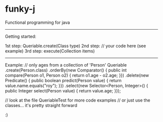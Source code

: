 # funky-j
Functional programming for java

-------------------------------
Getting started:

1st step:
Queriable.create(Class<T> type)
2nd step:
// your code here (see example)
3rd step:
execute(Collection<T> items)

-------------------------------
Example:
// only ages from a collection of 'Person' 
Queriable
  .create(Person.class)
  .orderBy(new Comparator<Person>() { public int compare(Person o1, Person o2) { return o1.age - o2.age; }})
  .delete(new Predicate<Person>() { public boolean predict(Person value) { return value.name.equals("roy"); }})
  .select(new Selector<Person, Integer>() { public Integer select(Person value) { return value.age; }});

// look at the file QueriableTest for more code examples
// or just use the classes... it's pretty straight forward

:)
